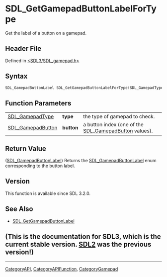 # SDL_GetGamepadButtonLabelForType

Get the label of a button on a gamepad.

## Header File

Defined in [<SDL3/SDL_gamepad.h>](https://github.com/libsdl-org/SDL/blob/main/include/SDL3/SDL_gamepad.h)

## Syntax

```c
SDL_GamepadButtonLabel SDL_GetGamepadButtonLabelForType(SDL_GamepadType type, SDL_GamepadButton button);
```

## Function Parameters

|                                        |            |                                                                            |
| -------------------------------------- | ---------- | -------------------------------------------------------------------------- |
| [SDL_GamepadType](SDL_GamepadType)     | **type**   | the type of gamepad to check.                                              |
| [SDL_GamepadButton](SDL_GamepadButton) | **button** | a button index (one of the [SDL_GamepadButton](SDL_GamepadButton) values). |

## Return Value

([SDL_GamepadButtonLabel](SDL_GamepadButtonLabel)) Returns the
[SDL_GamepadButtonLabel](SDL_GamepadButtonLabel) enum corresponding to the
button label.

## Version

This function is available since SDL 3.2.0.

## See Also

- [SDL_GetGamepadButtonLabel](SDL_GetGamepadButtonLabel)


## (This is the documentation for SDL3, which is the current stable version. [SDL2](https://wiki.libsdl.org/SDL2/) was the previous version!)



----
[CategoryAPI](CategoryAPI), [CategoryAPIFunction](CategoryAPIFunction), [CategoryGamepad](CategoryGamepad)

